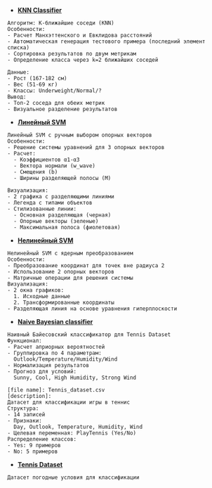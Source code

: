 - **[KNN Classifier](ML/Euvklid_and_Mahattan_distance.py)** 
```
Алгоритм: K-ближайшие соседи (KNN)
Особенности:
- Расчет Манхэттенского и Евклидова расстояний
- Автоматическая генерация тестового примера (последний элемент списка)
- Сортировка результатов по двум метрикам
- Определение класса через k=2 ближайших соседей

Данные:
- Рост (167-182 см)
- Вес (51-69 кг)
- Классы: Underweight/Normal/?
Вывод:
- Топ-2 соседа для обеих метрик
- Визуальное разделение результатов
```

- **[Линейный SVM](ML/final_SVM_Linear.py)**  
```
Линейный SVM с ручным выбором опорных векторов
Особенности:
- Решение системы уравнений для 3 опорных векторов
- Расчет:
  - Коэффициентов α1-α3
  - Вектора нормали (w_wave)
  - Смещения (b)
  - Ширины разделяющей полосы (M)

Визуализация:
- 2 графика с разделяющими линиями
- Легенда с типами объектов
- Стилизованные линии:
  - Основная разделяющая (черная)
  - Опорные векторы (зеленые)
  - Максимальная полоса (фиолетовая)
```
- **[Нелинейный SVM](ML/final_SVM_Non_Line.py)** 
```
Нелинейный SVM с ядерным преобразованием
Особенности:
- Преобразование координат для точек вне радиуса 2
- Использование 2 опорных векторов
- Матричные операции для решения системы
Визуализация:
- 2 окна графиков:
  1. Исходные данные
  2. Трансформированные координаты
- Разделяющая линия на основе уравнения гиперплоскости
```

- **[Naive Bayesian classifier](ML/Naive_Bayesian_classifier.py)**  
```
Наивный Байесовский классификатор для Tennis Dataset
Функционал:
- Расчет априорных вероятностей
- Группировка по 4 параметрам:
  Outlook/Temperature/Humidity/Wind
- Нормализация результатов
- Прогноз для условий: 
  Sunny, Cool, High Humidity, Strong Wind

[file name]: Tennis_dataset.csv  
[description]:
Датасет для классификации игры в теннис
Структура:
- 14 записей
- Признаки:
  Day, Outlook, Temperature, Humidity, Wind
- Целевая переменная: PlayTennis (Yes/No)
Распределение классов:
- Yes: 9 примеров
- No: 5 примеров
```
- **[Tennis Dataset](ML/Tennis_dataset.csv)**  
```
Датасет погодные условия для классификации
```
